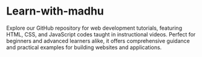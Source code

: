 # Learn-with-madhu
Explore our GitHub repository for web development tutorials, featuring HTML, CSS, and JavaScript codes taught in instructional videos. Perfect for beginners and advanced learners alike, it offers comprehensive guidance and practical examples for building websites and applications.
